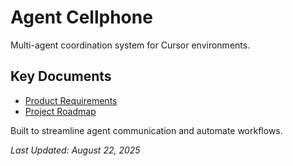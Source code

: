 # Agent Cellphone

Multi-agent coordination system for Cursor environments.

## Key Documents
- [Product Requirements](../../PRDs/agent_cellphone_PRD.md)
- [Project Roadmap](../../ROADMAP.md)

Built to streamline agent communication and automate workflows.

*Last Updated: August 22, 2025*
